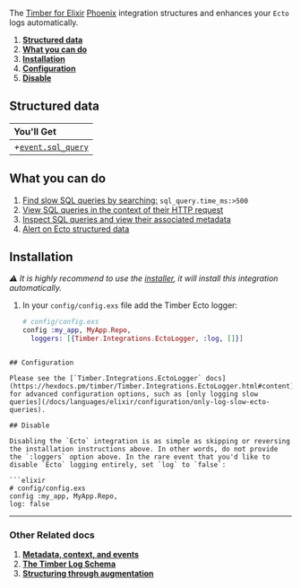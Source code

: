 The [Timber for Elixir](https://github.com/timberio/timber-ruby) [Phoenix](http://phoenixframework.org/) integration structures and enhances your `Ecto` logs automatically.

1. [**Structured data**](#structured-data)
2. [**What you can do**](#what-you-can-do)
3. [**Installation**](#installation)
4. [**Configuration**](#configuration)
5. [**Disable**](#disable)

## Structured data

|You'll Get|
|:------|
|<i>+</i>[`event.sql_query`](/docs/concepts/log-json-schema/events/sql-query-event)|

## What you can do

1. [Find slow SQL queries by searching:](/docs/app/console/searching) `sql_query.time_ms:>500`
2. [View SQL queries in the context of their HTTP request](/docs/app/console/trace-http-requests)
3. [Inspect SQL queries and view their associated metadata](/docs/app/console/view-metadata-and-context)
4. [Alert on Ecto structured data](/docs/app/alerts)

## Installation

*⚠ It is highly recommend to use the [installer](/docs/languages/elixir/installation), it will install this integration automatically.*

1. In your `config/config.exs` file add the Timber Ecto logger:

   ```elixir
   # config/config.exs
   config :my_app, MyApp.Repo,
     loggers: [{Timber.Integrations.EctoLogger, :log, []}]
  ```

## Configuration

Please see the [`Timber.Integrations.EctoLogger` docs](https://hexdocs.pm/timber/Timber.Integrations.EctoLogger.html#content) for advanced configuration options, such as [only logging slow queries](/docs/languages/elixir/configuration/only-log-slow-ecto-queries).

## Disable

Disabling the `Ecto` integration is as simple as skipping or reversing the installation instructions above. In other words, do not provide the `:loggers` option above. In the rare event that you'd like to disable `Ecto` logging entirely, set `log` to `false`:

```elixir
# config/config.exs
config :my_app, MyApp.Repo,
  log: false
```

---

### Other Related docs

1. [**Metadata, context, and events**](/docs/concepts/metadata-context-and-events)
2. [**The Timber Log Schema**](/docs/concepts/log-json-schema)
3. [**Structuring through augmentation**](/docs/concepts/structuring-through-augmentation)
